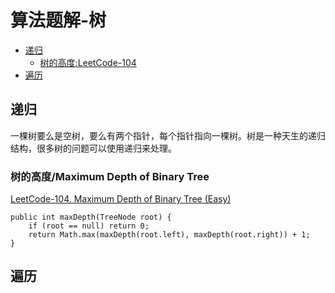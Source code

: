 # 算法题解-树

- [递归](#递归20230909)
  - [树的高度:LeetCode-104](#LeetCode-104)
- [遍历](#遍历20230909)
  
## 递归 <a name = "递归20230909">

一棵树要么是空树，要么有两个指针，每个指针指向一棵树。树是一种天生的递归结构，很多树的问题可以使用递归来处理。

### 树的高度/Maximum Depth of Binary Tree <a name = "LeetCode-104">
[LeetCode-104. Maximum Depth of Binary Tree (Easy)](https://leetcode.com/problems/maximum-depth-of-binary-tree/description/)
```
public int maxDepth(TreeNode root) {
    if (root == null) return 0;
    return Math.max(maxDepth(root.left), maxDepth(root.right)) + 1;
}
```

## 遍历 <a name = "遍历20230909">
